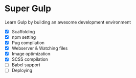 # Super Gulp

Learn Gulp by building an awesome development environment

- [x] Scaffolding
- [x] npm setting
- [x] Pug compilation
- [x] Webserver & Watching files
- [x] Image optimization
- [x] SCSS compilation
- [ ] Babel support
- [ ] Deploying
